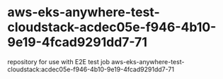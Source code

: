 # aws-eks-anywhere-test-cloudstack-acdec05e-f946-4b10-9e19-4fcad9291dd7-71
repository for use with E2E test job aws-eks-anywhere-test-cloudstack:acdec05e-f946-4b10-9e19-4fcad9291dd7-71
